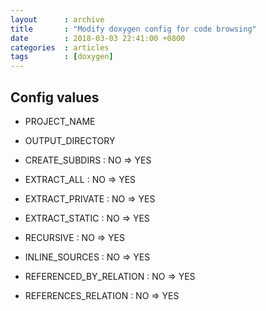 ```yaml
---
layout      : archive
title       : "Modify doxygen config for code browsing"
date        : 2018-03-03 22:41:00 +0800
categories  : articles
tags        : [doxygen]
---
```


## Config values

- PROJECT_NAME

- OUTPUT_DIRECTORY

- CREATE_SUBDIRS         : NO => YES

- EXTRACT_ALL            : NO => YES

- EXTRACT_PRIVATE        : NO => YES

- EXTRACT_STATIC         : NO => YES

- RECURSIVE              : NO => YES

- INLINE_SOURCES         : NO => YES

- REFERENCED_BY_RELATION : NO => YES

- REFERENCES_RELATION    : NO => YES
